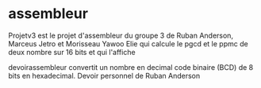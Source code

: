 # assembleur
Projetv3 est le projet d'assembleur du groupe 3 de Ruban Anderson, Marceus Jetro et Morisseau Yawoo Elie qui calcule le pgcd et le ppmc de deux nombre sur 16 bits et
qui l'affiche

devoirassembleur convertit un nombre en decimal code binaire (BCD) de 8 bits en hexadecimal. Devoir personnel de Ruban Anderson
